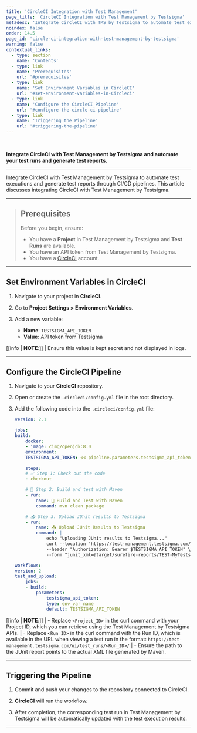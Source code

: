 ```yaml
---
title: 'CircleCI Integration with Test Management'
page_title: 'CircleCI Integration with Test Management by Testsigma'
metadesc: 'Integrate CircleCI with TMS by Testsigma to automate test executions & generate test reports through CI/CD pipelines | CircleCI Integration with TMS by Testsigma'
noindex: false
order: 14.5
page_id: 'circle-ci-integration-with-test-management-by-testsigma'
warning: false
contextual_links:
  - type: section
    name: 'Contents'
  - type: link
    name: 'Prerequisites'
    url: '#prerequisites'
  - type: link
    name: 'Set Environment Variables in CircleCI'
    url: '#set-environment-variables-in-Circleci'
  - type: link
    name: 'Configure the CircleCI Pipeline'
    url: '#configure-the-circle-ci-pipeline'
  - type: link
    name: 'Triggering the Pipeline'
    url: '#triggering-the-pipeline'
---
```


<br>

**Integrate CircleCI with Test Management by Testsigma and automate your test runs and generate test reports.**

---

Integrate CircleCI with Test Management by Testsigma to automate test executions and generate test reports through CI/CD pipelines. This article discusses integrating CircleCI with Test Management by Testsigma.

---

> ## **Prerequisites**
> 
> Before you begin, ensure:
> - You have a **Project** in Test Management by Testsigma and **Test Runs** are available.
> - You have an API token from Test Management by Testsigma.
> - You have a [CircleCI](https://circleci.com/) account.


---

## **Set Environment Variables in CircleCI**

1. Navigate to your project in **CircleCI**.

2. Go to **Project Settings > Environment Variables**.

3. Add a new variable:
   - **Name**: `TESTSIGMA_API_TOKEN`
   - **Value**: API token from Testsigma

[[info | **NOTE**:]]
| Ensure this value is kept secret and not displayed in logs.

---

## **Configure the CircleCI Pipeline**

1. Navigate to your **CircleCI** repository. 

2. Open or create the `.circleci/config.yml` file in the root directory.

3. Add the following code into the `.circleci/config.yml` file:

    ```yaml
    version: 2.1

    jobs:
    build:
        docker:
        - image: cimg/openjdk:8.0
        environment:
        TESTSIGMA_API_TOKEN: << pipeline.parameters.testsigma_api_token >>

        steps:
        # ✅ Step 1: Check out the code
        - checkout

        # 🔨 Step 2: Build and test with Maven
        - run:
            name: 🔨 Build and Test with Maven
            command: mvn clean package

        # 📤 Step 3: Upload JUnit results to Testsigma
        - run:
            name: 📤 Upload JUnit Results to Testsigma
            command: |
                echo "Uploading JUnit results to Testsigma..."
                curl --location 'https://test-management.testsigma.com/api/v1/projects/<Project_ID>/junit-import/test-run/<Run_ID>' \
                --header "Authorization: Bearer $TESTSIGMA_API_TOKEN" \
                --form "junit_xml=@target/surefire-reports/TEST-MyTests.xml"

    workflows:
    version: 2
    test_and_upload:
        jobs:
        - build:
            parameters:
                testsigma_api_token:
                type: env_var_name
                default: TESTSIGMA_API_TOKEN
    ```


[[info | **NOTE**:]]
| - Replace `<Project_ID>` in the curl command with your Project ID, which you can retrieve using the Test Management by Testsigma APIs.
| - Replace `<Run_ID>` in the curl command with the Run ID, which is available in the URL when viewing a test run in the format: `https://test-management.testsigma.com/ui/test_runs/<Run_ID>/`
| - Ensure the path to the JUnit report points to the actual XML file generated by Maven.


---

## **Triggering the Pipeline**

1. Commit and push your changes to the repository connected to CircleCI.


2. **CircleCI** will run the workflow.


3. After completion, the corresponding test run in Test Management by Testsigma will be automatically updated with the test execution results.


---